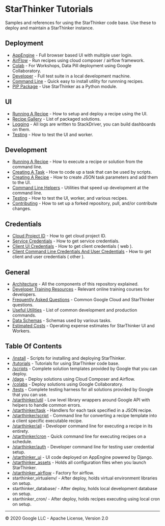 # StarThinker Tutorials

Samples and references for using the StarThinker code base. Use these to deploy and maintain
a StarThinker instance.

## Deployment

- [AppEngine](deploy_enterprise.md) - Full browser based UI with multiple user login.
- [AirFlow](deploy_airflow.md) - Run recipes using cloud composer / airflow framework.
- [Colab](deploy_colab.md) - For Workshops, Data Pill deployment using Google Collaboratory.
- [Developer](deploy_developer.md) - Full test suite in a local development machine.
- [Command Line](deploy_commandline.md) - Quick easy to install utility for runnning recipes.
- [PIP Package](deploy_package.md) - Use StarThinker as a Python module.

## UI

- [Running A Recipe](https://google.github.io/starthinker/help/) - How to setup and deploy a recipe using the UI.
- [Recipe Gallery](https://google.github.io/starthinker/) - List of packaged solutions.
- [Logging](logging.md) - All logs are written to StackDriver, you can build dashboards on them.
- [Testing](testing_ui.md) - How to test the UI and worker.

## Development

- [Running A Recipe](running.md) - How to execute a recipe or solution from the command line.
- [Creating A Task](task.md) - How to code up a task that can be used by scripts.
- [Creating A Recipe](recipe.md) - How to create JSON task parameters and add them to the UI.
- [Command Line Helpers](helpers.md) - Utilities that speed up development at the command line.
- [Testing](testing.md) - How to test the UI, worker, and various recipes.
- [Contributing](../CONTRIBUTING.md) - How to set up a forked repository, pull, and/or contribute changes.

## Credentials

- [Cloud Project ID](cloud_project.md) - How to get cloud project ID.
- [Service Credentials](cloud_service.md) - How to get service credentials.
- [Client UI Credentials](cloud_client_web.md) - How to get client credentials ( web ).
- [Client Command Line Credentials And User Credentials](cloud_client_installed.md) - How to get client and user credentials ( other ).

## General

- [Architecture](architecture.md) - All the components of this repository explained.
- [Developer Training Resources](developer_training.md) - Relevant online training courses for developers.
- [Frequently Asked Questions](faq.md) - Common Google Cloud and StarThinker questions.
- [Useful Utilities](cheat_sheet.md) - List of common development and production commands.
- [Data Schemas](data_schemas.md) - Schemas used by various tasks.
- [Estimated Costs](cost_sheet.md) - Operating expense estimates for StarThinker UI and Workers.

## Table Of Contents

- [/install](../install/) - Scripts for installing and deploying StarThinker.
- [/tutorials](../tutorials/) - Tutorials for using StarThinker code base.
- [/scripts](../scripts/) - Complete solution templates provided by Google that you can deploy.
- [/dags](../dags/) - Deploy solutions using Cloud Composer and Airflow.
- [/colabs](../colabs/) - Deploy solutions using Google Collaboratory.
- [/tests](../tests/) - Complete testing harness for all solutions provided by Google that you can use.
- [/starthinker/util](../starthinker/util/) - Low level library wrappers around Google API with helpers to handle common errors.
- [/starthinker/task](../starthinker/task/) - Handlers for each task specified in a JSON recipe.
- [/starthinker/script](../starthinker/script/) - Command line for converting a recipe template into a client specific executable recipe.
- [/starthinker/all](../starthinker/all/) - Developer command line for executing a recipe in its entirety.
- [/starthinker/cron](../starthinker/cron/) - Quick command line for executing recipes on a schedule.
- [/starthinker/auth](../starthinker/auth/) - Developer command line for testing user credential setup.
- [/starthinker_ui](../starthinker_ui/) - UI code deployed on AppEngine powered by Django.
- [/starthinker_assets](../starthinker_assets/) - Holds all configuration files when you launch StarThinker.
- [/starthinker_airflow](../starthinker_airflow/) - Factory for airflow.
- starthinker_virtualenv/ - After deploy, holds virtual environment libraries on setup.
- starthinker_database/ - After deploy, holds local development database on setup.
- starthinker_cron/ - After deploy, holds recipes executing using local cron on setup.

---
&copy; 2020 Google LLC - Apache License, Version 2.0
